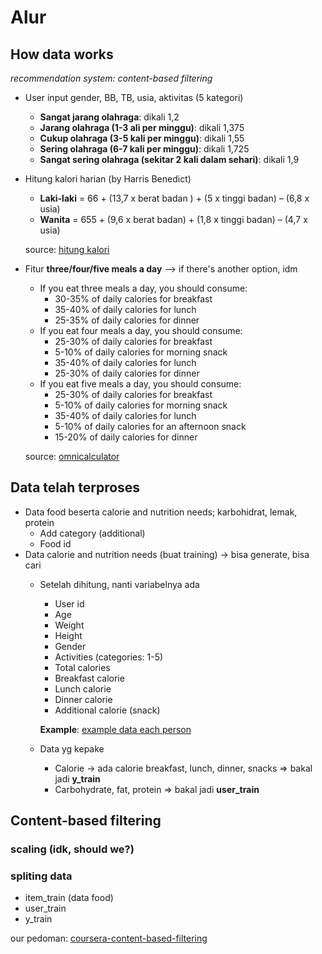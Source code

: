 # Alur

## How data works
*recommendation system: content-based filtering*
* User input gender, BB, TB, usia, aktivitas (5 kategori)
  - **Sangat jarang olahraga**: dikali 1,2
  - **Jarang olahraga (1-3 ali per minggu)**: dikali 1,375
  - **Cukup olahraga (3-5 kali per minggu)**: dikali 1,55
  - **Sering olahraga (6-7 kali per minggu)**: dikali 1,725
  - **Sangat sering olahraga (sekitar 2 kali dalam sehari)**: dikali 1,9
* Hitung kalori harian (by Harris Benedict)
  - **Laki-laki** = 66 + (13,7 x berat badan ) + (5 x tinggi badan) – (6,8 x usia)
  - **Wanita** = 655 + (9,6 x berat badan) + (1,8 x tinggi badan) – (4,7 x usia)

  source: [hitung kalori](https://www.mymealcatering.com/kesehatan/cara-menghitung-akg-yang-benar.html)
  
* Fitur **three/four/five meals a day** --> if there's another option, idm
  - If you eat three meals a day, you should consume:
    * 30-35% of daily calories for breakfast
    * 35-40% of daily calories for lunch
    * 25-35% of daily calories for dinner
  - If you eat four meals a day, you should consume:
    * 25-30% of daily calories for breakfast
    * 5-10% of daily calories for morning snack
    * 35-40% of daily calories for lunch
    * 25-30% of daily calories for dinner
  - If you eat five meals a day, you should consume:
    * 25-30% of daily calories for breakfast
    * 5-10% of daily calories for morning snack
    * 35-40% of daily calories for lunch
    * 5-10% of daily calories for an afternoon snack
    * 15-20% of daily calories for dinner

   source: [omnicalculator](https://www.omnicalculator.com/health/meal-calorie)

## Data telah terproses
* Data food beserta calorie and nutrition needs; karbohidrat, lemak, protein
  - Add category (additional)
  - Food id
* Data calorie and nutrition needs (buat training) → bisa generate, bisa cari
  - Setelah dihitung, nanti variabelnya ada
    * User id
    * Age
    * Weight
    * Height
    * Gender
    * Activities (categories: 1-5)
    * Total calories
    * Breakfast calorie
    * Lunch calorie
    * Dinner calorie
    * Additional calorie (snack)
      
    **Example**: [example data each person](https://docs.google.com/spreadsheets/d/1r_44kqnmSE_8OwuEoHrJjdh4MR9ljymjOU8XMt-Mv88/edit?usp=sharing)
  - Data yg kepake
    * Calorie → ada calorie breakfast, lunch, dinner, snacks ⇒ bakal jadi **y_train**
    * Carbohydrate, fat, protein ⇒ bakal jadi **user_train**

## Content-based filtering
### scaling (idk, should we?)
### spliting data
* item_train (data food)
* user_train
* y_train

our pedoman: [coursera-content-based-filtering](https://www.coursera.org/learn/unsupervised-learning-recommenders-reinforcement-learning/programming/fJt1y/deep-learning-for-content-based-filtering/lab?path=%2Fnotebooks%2FC3_W2_RecSysNN_Assignment.ipynb#)

